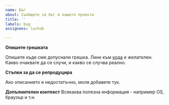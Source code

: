 ```yaml
---
name: Бъг
about: Съобщете за бъг в нашите проекти
title: ''
labels: bug
assignees: luchob

---
```




**Опишете грешката**

Опишете къде сме допуснали грешка. Линк към [кода](https://github.com/) е желателен.
Какво очаквате да се случи, и какво се случва реално.

**Стъпки за да се репродуцира**

Ако описанието е недостатъчно, моля добавете тук.

**Допълнителен контекст**
Всякаква полезна информация - например OS, браузър и т.н.
